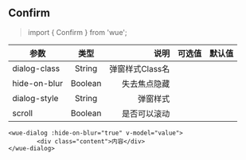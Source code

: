 ## Confirm

> import { Confirm } from 'wue';


| 参数           | 类型          | 说明  | 可选值| 默认值|
| ------------- |:-------------:| -----:|-----:|-----:|
| dialog-class       |String|弹窗样式Class名| | |
| hide-on-blur       | Boolean |失去焦点隐藏|
| dialog-style       | String |弹窗样式|
| scroll       | Boolean |是否可以滚动|



```
<wue-dialog :hide-on-blur="true" v-model="value">
        <div class="content">内容</div>
</wue-dialog>
```
